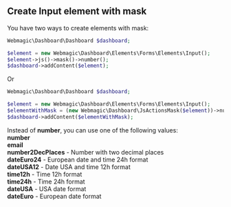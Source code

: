 ## Create Input element with mask

You have two ways to create elements with mask:
```php
Webmagic\Dashboard\Dashboard $dashboard;

$element = new Webmagic\Dashboard\Elements\Forms\Elements\Input();
$element->js()->mask()->number();
$dashboard->addContent($element);
```

Or

```php
Webmagic\Dashboard\Dashboard $dashboard;

$element = new Webmagic\Dashboard\Elements\Forms\Elements\Input();
$elementWithMask = (new Webmagic\Dashboard\JsActionsMask($element))->number();
$dashboard->addContent($elementWithMask);
```

Instead of <b>number</b>, you can use one of the following values:<br>
<b>number</b><br>
<b>email</b><br>
<b>number2DecPlaces</b> - Number with two decimal places<br>
<b>dateEuro24</b> - European date and time 24h format<br>
<b>dateUSA12</b> - Date USA and time 12h format<br>
<b>time12h</b> - Time 12h format<br>
<b>time24h</b> - Time 24h format<br>
<b>dateUSA</b> - USA date format<br>
<b>dateEuro</b> - European date format
